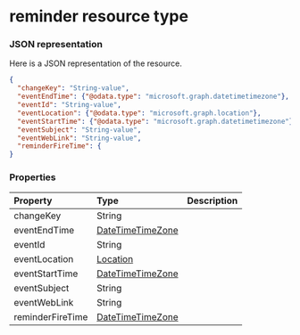 # reminder resource type



### JSON representation

Here is a JSON representation of the resource.

<!-- {
  "blockType": "resource",
  "optionalProperties": [

  ],
  "@odata.type": "microsoft.graph.reminder"
}-->

```json
{
  "changeKey": "String-value",
  "eventEndTime": {"@odata.type": "microsoft.graph.datetimetimezone"},
  "eventId": "String-value",
  "eventLocation": {"@odata.type": "microsoft.graph.location"},
  "eventStartTime": {"@odata.type": "microsoft.graph.datetimetimezone"},
  "eventSubject": "String-value",
  "eventWebLink": "String-value",
  "reminderFireTime": {
}

```
### Properties
| Property	   | Type	|Description|
|:---------------|:--------|:----------|
|changeKey|String||
|eventEndTime|[DateTimeTimeZone](datetimetimezone.md)||
|eventId|String||
|eventLocation|[Location](location.md)||
|eventStartTime|[DateTimeTimeZone](datetimetimezone.md)||
|eventSubject|String||
|eventWebLink|String||
|reminderFireTime|[DateTimeTimeZone](datetimetimezone.md)||

<!-- uuid: 8fcb5dbc-d5aa-4681-8e31-b001d5168d79
2015-10-25 14:57:30 UTC -->
<!-- {
  "type": "#page.annotation",
  "description": "reminder resource",
  "keywords": "",
  "section": "documentation",
  "tocPath": ""
}-->